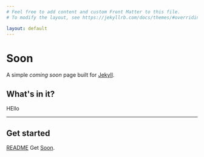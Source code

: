 ```yaml
---
# Feel free to add content and custom Front Matter to this file.
# To modify the layout, see https://jekyllrb.com/docs/themes/#overriding-theme-defaults

layout: default
---
```


# Soon

A simple *coming soon* page built for [Jekyll](https://jekyllrb.com/docs/).

## What's in it?

HEllo
***

## Get started

[README](https://github.com/YJPL/soon/blob/master/README.md) Get [Soon](https://github.com/YJPL/soon/).
